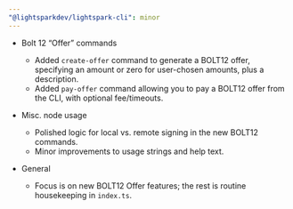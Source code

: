 ```yaml
---
"@lightsparkdev/lightspark-cli": minor
---
```


- Bolt 12 “Offer” commands

  - Added `create-offer` command to generate a BOLT12 offer, specifying an amount or zero for user-chosen amounts, plus a description.
  - Added `pay-offer` command allowing you to pay a BOLT12 offer from the CLI, with optional fee/timeouts.

- Misc. node usage

  - Polished logic for local vs. remote signing in the new BOLT12 commands.
  - Minor improvements to usage strings and help text.

- General
  - Focus is on new BOLT12 Offer features; the rest is routine housekeeping in `index.ts`.
